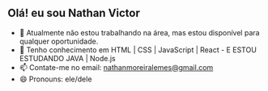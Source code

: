 ## Olá! eu sou Nathan Victor

- 🔭 Atualmente não estou trabalhando na área, mas estou disponível para qualquer oportunidade.
- 🌱 Tenho conhecimento em HTML | CSS | JavaScript | React - E ESTOU ESTUDANDO JAVA | Node.js
- 📫 Contate-me no email: nathanmoreiralemes@gmail.com
- 😄 Pronouns: ele/dele

